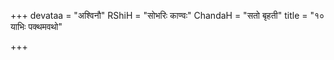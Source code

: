 +++
devataa = "अश्विनौ"
RShiH = "सोभरिः काण्वः"
ChandaH = "सतो बृहती"
title = "१० याभिः पक्थमवथो"

+++
